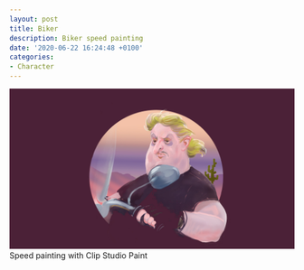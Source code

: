 ```yaml
---
layout: post
title: Biker
description: Biker speed painting
date: '2020-06-22 16:24:48 +0100'
categories:
- Character
---
```

![/images/pelican.jpg](/images/speed-painting-character-02.jpg)
Speed painting with Clip Studio Paint
